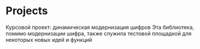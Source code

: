 # Projects
Курсовой проект: динамическая модернизация шифров
Эта библиотека, помимо модернизации шифра, также служила  тестовой площадкой для некоторых новых идей и функций
